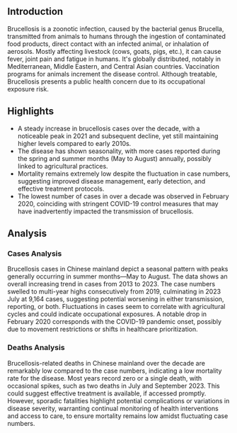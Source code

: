 ## Introduction

Brucellosis is a zoonotic infection, caused by the bacterial genus Brucella, transmitted from animals to humans through the ingestion of contaminated food products, direct contact with an infected animal, or inhalation of aerosols. Mostly affecting livestock (cows, goats, pigs, etc.), it can cause fever, joint pain and fatigue in humans. It's globally distributed, notably in Mediterranean, Middle Eastern, and Central Asian countries. Vaccination programs for animals increment the disease control. Although treatable, Brucellosis presents a public health concern due to its occupational exposure risk.

## Highlights

- A steady increase in brucellosis cases over the decade, with a noticeable peak in 2021 and subsequent decline, yet still maintaining higher levels compared to early 2010s. <br/>
- The disease has shown seasonality, with more cases reported during the spring and summer months (May to August) annually, possibly linked to agricultural practices. <br/>
- Mortality remains extremely low despite the fluctuation in case numbers, suggesting improved disease management, early detection, and effective treatment protocols. <br/>
- The lowest number of cases in over a decade was observed in February 2020, coinciding with stringent COVID-19 control measures that may have inadvertently impacted the transmission of brucellosis. <br/>

## Analysis

### Cases Analysis
Brucellosis cases in Chinese mainland depict a seasonal pattern with peaks generally occurring in summer months—May to August. The data shows an overall increasing trend in cases from 2013 to 2023. The case numbers swelled to multi-year highs consecutively from 2019, culminating in 2023 July at 9,164 cases, suggesting potential worsening in either transmission, reporting, or both. Fluctuations in cases seem to correlate with agricultural cycles and could indicate occupational exposures. A notable drop in February 2020 corresponds with the COVID-19 pandemic onset, possibly due to movement restrictions or shifts in healthcare prioritization.

### Deaths Analysis
Brucellosis-related deaths in Chinese mainland over the decade are remarkably low compared to the case numbers, indicating a low mortality rate for the disease. Most years record zero or a single death, with occasional spikes, such as two deaths in July and September 2023. This could suggest effective treatment is available, if accessed promptly. However, sporadic fatalities highlight potential complications or variations in disease severity, warranting continual monitoring of health interventions and access to care, to ensure mortality remains low amidst fluctuating case numbers.

